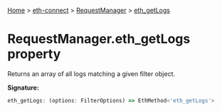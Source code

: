 [Home](./index) &gt; [eth-connect](./eth-connect.md) &gt; [RequestManager](./eth-connect.requestmanager.md) &gt; [eth\_getLogs](./eth-connect.requestmanager.eth_getlogs.md)

# RequestManager.eth\_getLogs property

Returns an array of all logs matching a given filter object.

**Signature:**
```javascript
eth_getLogs: (options: FilterOptions) => EthMethod<'eth_getLogs'>
```
